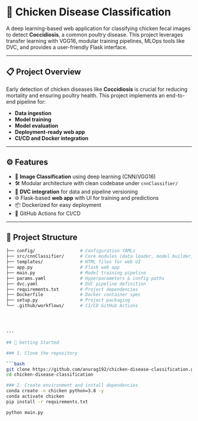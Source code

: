 # 🐔 Chicken Disease Classification

A deep learning-based web application for classifying chicken fecal images to detect **Coccidiosis**, a common poultry disease. This project leverages transfer learning with VGG16, modular training pipelines, MLOps tools like DVC, and provides a user-friendly Flask interface.

---

## 📋 Project Overview

Early detection of chicken diseases like **Coccidiosis** is crucial for reducing mortality and ensuring poultry health. This project implements an end-to-end pipeline for:

- **Data ingestion**
- **Model training**
- **Model evaluation**
- **Deployment-ready web app**
- **CI/CD and Docker integration**

---

## ⚙️ Features

- 🧠 **Image Classification** using deep learning (CNN/VGG16)
- 🛠️ Modular architecture with clean codebase under `cnnClassifier/`
- 🔁 **DVC integration** for data and pipeline versioning
- 🌐 Flask-based **web app** with UI for training and predictions
- 📦 Dockerized for easy deployment
- 🔄 GitHub Actions for CI/CD

---

## 📂 Project Structure

```bash
├── config/                 # Configuration YAMLs
├── src/cnnClassifier/      # Core modules (data loader, model builder, trainer, etc.)
├── templates/              # HTML files for web UI
├── app.py                  # Flask web app
├── main.py                 # Model training pipeline
├── params.yaml             # Hyperparameters & config paths
├── dvc.yaml                # DVC pipeline definition
├── requirements.txt        # Project dependencies
├── Dockerfile              # Docker container spec
├── setup.py                # Project packaging
└── .github/workflows/      # CI/CD GitHub Actions




---

## 🚀 Getting Started

### 1. Clone the repository

```bash
git clone https://github.com/anurag192/chicken-disease-classification.git
cd chicken-disease-classification

### 2. Create environment and install dependencies
conda create -n chicken python=3.8 -y
conda activate chicken
pip install -r requirements.txt

python main.py


